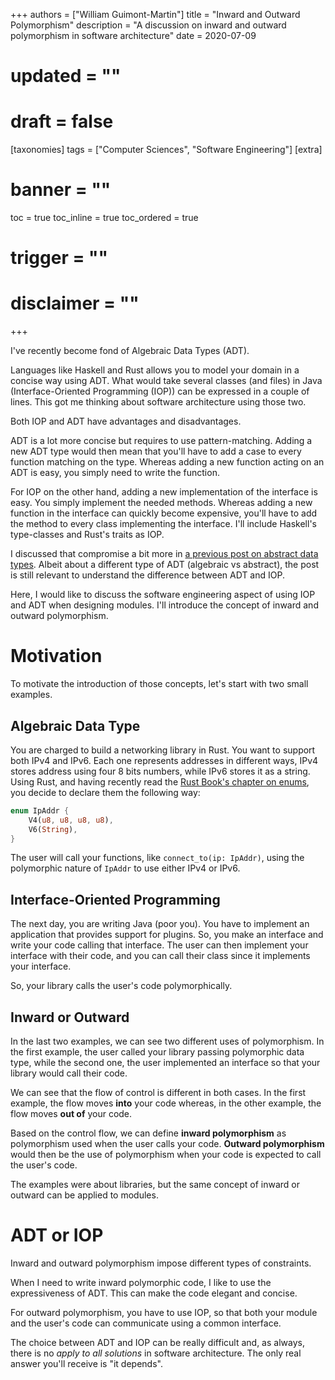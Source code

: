 +++
authors = ["William Guimont-Martin"]
title = "Inward and Outward Polymorphism"
description = "A discussion on inward and outward polymorphism in software architecture"
date = 2020-07-09
# updated = ""
# draft = false
[taxonomies]
tags = ["Computer Sciences", "Software Engineering"]
[extra]
# banner = ""
toc = true
toc_inline = true
toc_ordered = true
# trigger = ""
# disclaimer = ""
+++

I've recently become fond of Algebraic Data Types (ADT).

Languages like Haskell and Rust allows you to model your domain in a concise way using ADT. What would take several classes (and files) in Java (Interface-Oriented Programming (IOP)) can be expressed in a couple of lines. This got me thinking about software architecture using those two.

Both IOP and ADT have advantages and disadvantages. 

ADT is a lot more concise but requires to use pattern-matching. Adding a new ADT type would then mean that you'll have to add a case to every function matching on the type. Whereas adding a new function acting on an ADT is easy, you simply need to write the function.

For IOP on the other hand, adding a new implementation of the interface is easy. You simply implement the needed methods. Whereas adding a new function in the interface can quickly become expensive, you'll have to add the method to every class implementing the interface. I'll include Haskell's type-classes and Rust's traits as IOP.

I discussed that compromise a bit more in [a previous post on abstract data types](@/blog/2019-01-27-abstract-data-type/index.md). Albeit about a different type of ADT (algebraic vs abstract), the post is still relevant to understand the difference between ADT and IOP.

Here, I would like to discuss the software engineering aspect of using IOP and ADT when designing modules. I'll introduce the concept of inward and outward polymorphism.

# Motivation
To motivate the introduction of those concepts, let's start with two small examples.

## Algebraic Data Type

You are charged to build a networking library in Rust. You want to support both IPv4 and IPv6. Each one represents addresses in different ways, IPv4 stores address using four 8 bits numbers, while IPv6 stores it as a string. Using Rust, and having recently read the <a class="external" href="https://doc.rust-lang.org/book/ch06-01-defining-an-enum.html" target="_blank">Rust Book's chapter on enums</a>, you decide to declare them the following way:

```rust
enum IpAddr {
    V4(u8, u8, u8, u8),
    V6(String),
}
```

The user will call your functions, like `connect_to(ip: IpAddr)`, using the polymorphic nature of `IpAddr` to use either IPv4 or IPv6.

## Interface-Oriented Programming
The next day, you are writing Java (poor you). You have to implement an application that provides support for plugins. So, you make an interface and write your code calling that interface. The user can then implement your interface with their code, and you can call their class since it implements your interface.

So, your library calls the user's code polymorphically.

## Inward or Outward
In the last two examples, we can see two different uses of polymorphism. In the first example, the user called your library passing polymorphic data type, while the second one, the user implemented an interface so that your library would call their code.

We can see that the flow of control is different in both cases. In the first example, the flow moves **into** your code whereas, in the other example, the flow moves **out of** your code.

Based on the control flow, we can define **inward polymorphism** as polymorphism used when the user calls your code. **Outward polymorphism** would then be the use of polymorphism when your code is expected to call the user's code.

The examples were about libraries, but the same concept of inward or outward can be applied to modules.

# ADT or IOP
Inward and outward polymorphism impose different types of constraints. 

When I need to write inward polymorphic code, I like to use the expressiveness of ADT. This can make the code elegant and concise.

For outward polymorphism, you have to use IOP, so that both your module and the user's code can communicate using a common interface.

The choice between ADT and IOP can be really difficult and, as always, there is no *apply to all solutions* in software architecture. The only real answer you'll receive is "it depends".
